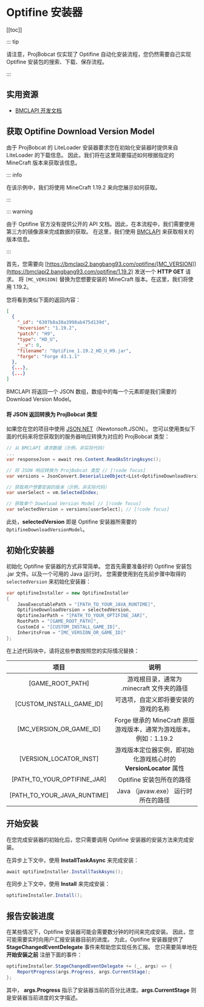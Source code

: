 # Optifine 安装器

[[toc]]

::: tip

请注意，ProjBobcat 仅实现了 Optifine 自动化安装流程，您仍然需要自己实现 Optifine 安装包的搜索、下载、保存流程。

:::

## 实用资源

- [BMCLAPI 开发文档](https://bmclapidoc.bangbang93.com/)

## 获取 Optifine Download Version Model

由于 ProjBobcat 的 LiteLoader 安装器要求您在初始化安装器时提供来自 LiteLoader 的下载信息。
因此，我们将在这里简要描述如何根据指定的 MineCraft 版本来获取该信息。

::: info

在该示例中，我们将使用 MineCraft 1.19.2 来向您展示如何获取。

:::

::: warning

由于 Optifine 官方没有提供公开的 API 文档。因此，在本流程中，我们需要使用第三方的镜像源来完成数据的获取。
在这里，我们使用 [BMCLAPI](https://bmclapidoc.bangbang93.com/) 来获取相关的版本信息。

:::

首先，您需要向 [https://bmclapi2.bangbang93.com/optifine/[MC_VERSION]](https://bmclapi2.bangbang93.com/optifine/1.19.2) 发送一个 **HTTP GET** 请求。
将 `[MC_VERSION]` 替换为您想要安装的 MineCraft 版本。在这里，我们将使用 1.19.2。

您将看到类似下面的返回内容：

```json
[
  {
    "_id": "6307b8a38a3998ab475d139d",
    "mcversion": "1.19.2",
    "patch": "H9",
    "type": "HD_U",
    "__v": 0,
    "filename": "OptiFine_1.19.2_HD_U_H9.jar",
    "forge": "Forge 43.1.1"
  },
  {...},
  {...}
]
```

BMCLAPI 将返回一个 JSON 数组，数组中的每一个元素即是我们需要的 Download Version Model。

#### 将 JSON 返回转换为 ProjBobcat 类型

如果您在您的项目中使用 [JSON.NET](https://www.newtonsoft.com/json)（Newtonsoft.JSON）。
您可以使用类似下面的代码来将您获取到的服务器响应转换为对应的 ProjBobcat 类型：

```c#
// 从 BMCLAPI 请求数据（示例，非实际代码）
...
var responseJson = await res.Content.ReadAsStringAsync();

// 将 JSON 响应转换为 ProjBobcat 类型 // [!code focus]
var versions = JsonConvert.DeserializeObject<List<OptifineDownloadVersionModel>>(responseJson); // [!code focus]

// 获取用户想要安装的版本（示例，非实际代码）
var userSelect = vm.SelectedIndex;

// 获取单个 Download Version Model // [!code focus]
var selectedVersion = versions[userSelect]; // [!code focus]
```

此处，**selectedVersion** 即是 Optifine 安装器所需要的 `OptifineDownloadVersionModel`。

## 初始化安装器

初始化 Optifine 安装器的方式非常简单。
您首先需要准备好的 Optifine 安装包 .jar 文件。以及一个可用的 Java 运行时。
您需要使用到在先前步骤中取得的 `selectedVersion` 来初始化安装器：

```c#
var optifineInstaller = new OptifineInstaller
{
    JavaExecutablePath = "[PATH_TO_YOUR_JAVA_RUNTIME]",
    OptifineDownloadVersion = selectedVersion,
    OptifineJarPath = "[PATH_TO_YOUR_OPTIFINE_JAR]",
    RootPath = "[GAME_ROOT_PATH]",
    CustomId = "[CUSTOM_INSTALL_GAME_ID]",
    InheritsFrom = "[MC_VERSION_OR_GAME_ID]"
};
```

在上述代码块中，请将这些参数按照您的实际情况替换：

|                  项目                   |                      说明                       |
|:-------------------------------------:|:---------------------------------------------:|
|           [GAME_ROOT_PATH]            |          游戏根目录，通常为 .minecraft 文件夹的路径          |
|       [CUSTOM_INSTALL_GAME_ID]        |              可选项，自定义即将要安装的游戏的名称               |
|        [MC_VERSION_OR_GAME_ID]        | Forge 继承的 MineCraft 原版游戏版本，通常为游戏版本。例如：1.19.2  |
|        [VERSION_LOCATOR_INST]         |  游戏版本定位器实例，即初始化游戏核心时的 **VersionLocator** 属性   |
|      [PATH_TO_YOUR_OPTIFINE_JAR]      |               Optifine 安装包所在的路径               |
|      [PATH_TO_YOUR_JAVA_RUNTIME]      |           Java （javaw.exe） 运行时所在的路径           |

## 开始安装

在您完成安装器的初始化后，您只需要调用 Optifine 安装器的安装方法来完成安装。

在异步上下文中，使用 **InstallTaskAsync** 来完成安装：

```c#
await optifineInstaller.InstallTaskAsync();
```

在同步上下文中，使用 **Install** 来完成安装：

```c#
optifineInstaller.Install();
```

## 报告安装进度

在某些情况下，Optifine 安装器可能会需要数分钟的时间来完成安装。
因此，您可能需要实时向用户汇报安装器目前的进度。
为此，Optifine 安装器提供了 **StageChangedEventDelegate** 事件来帮助您实现任务汇报。
您只需要简单地在 **开始安装之前** 注册下面的事件：

```c#
optifineInstaller.StageChangedEventDelegate += (_, args) => {
    ReportProgress(args.Progress, args.CurrentStage);
};
```

其中， **args.Progress** 指示了安装器当前的百分比进度。**args.CurrentStage** 则是安装器当前进度的文字描述。

